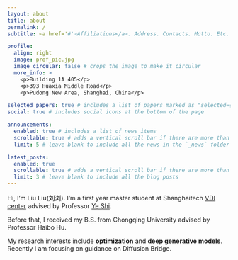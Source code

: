 ```yaml
---
layout: about
title: about
permalink: /
subtitle: <a href='#'>Affiliations</a>. Address. Contacts. Motto. Etc.

profile:
  align: right
  image: prof_pic.jpg
  image_circular: false # crops the image to make it circular
  more_info: >
    <p>Building 1A 405</p>
    <p>393 Huaxia Middle Road</p>
    <p>Pudong New Area, Shanghai, China</p>

selected_papers: true # includes a list of papers marked as "selected={true}"
social: true # includes social icons at the bottom of the page

announcements:
  enabled: true # includes a list of news items
  scrollable: true # adds a vertical scroll bar if there are more than 3 news items
  limit: 5 # leave blank to include all the news in the `_news` folder

latest_posts:
  enabled: true
  scrollable: true # adds a vertical scroll bar if there are more than 3 new posts items
  limit: 3 # leave blank to include all the blog posts
---
```


Hi, I’m Liu Liu(刘浏). I’m a first year master student at Shanghaitech [VDI center](https://vdi.sist.shanghaitech.edu.cn/) advised by Professor [Ye Shi](https://shiye21.github.io/).

Before that, I received my B.S. from Chongqing University advised by Professor Haibo Hu.

My research interests include **optimization** and **deep generative models**. Recently I am focusing on guidance on Diffusion Bridge.

